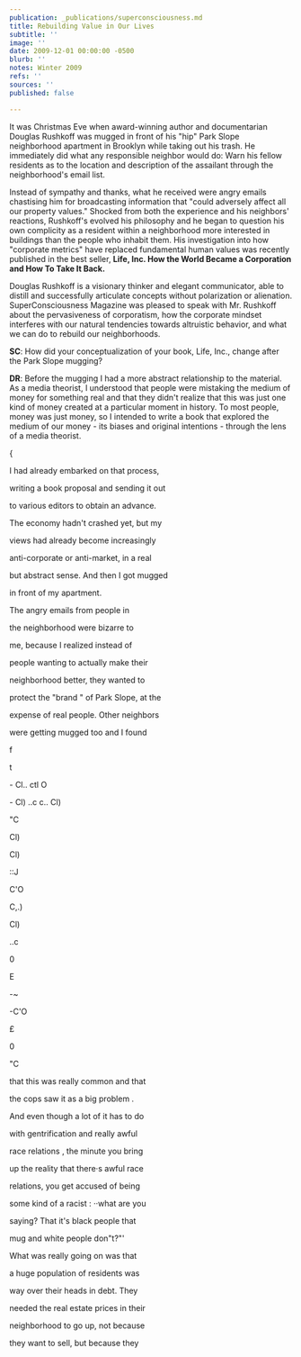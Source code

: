 ```yaml
---
publication: _publications/superconsciousness.md
title: Rebuilding Value in Our Lives
subtitle: ''
image: ''
date: 2009-12-01 00:00:00 -0500
blurb: ''
notes: Winter 2009
refs: ''
sources: ''
published: false

---
```

It was Christmas Eve when award-winning author and documentarian Douglas Rushkoff was mugged in front of his "hip" Park Slope neighborhood apartment in Brooklyn while taking out his trash. He immediately did what any responsible neighbor would do: Warn his fellow residents as to the location and description of the assailant through the neighborhood's email list.

Instead of sympathy and thanks, what he received were angry emails chastising him for broadcasting information that "could adversely affect all our property values." Shocked from both the experience and his neighbors' reactions, Rushkoff's evolved his philosophy and he began to question his own complicity as a resident within a neighborhood more interested in buildings than the people who inhabit them. His investigation into how "corporate metrics" have replaced fundamental human values was recently published in the best seller, **Life, Inc. How the World Became a Corporation and How To Take It Back.**

Douglas Rushkoff is a visionary thinker and elegant communicator, able to distill and successfully articulate concepts without polarization or alienation. SuperConsciousness Magazine was pleased to speak with Mr. Rushkoff about the pervasiveness of corporatism, how the corporate mindset interferes with our natural tendencies towards altruistic behavior, and what we can do to rebuild our neighborhoods.

**SC**: How did your conceptualization of your book, Life, Inc., change after the Park Slope mugging?

**DR**: Before the mugging I had a more abstract relationship to the material. As a media theorist, I understood that people were mistaking the medium of money for something real and that they didn't realize that this was just one kind of money created at a particular moment in history. To most people, money was just money, so I intended to write a book that explored the medium of our money - its biases and original intentions - through the lens of a media theorist.

{

I had already embarked on that process,

writing a book proposal and sending it out

to various editors to obtain an advance.

The economy hadn't crashed yet, but my

views had already become increasingly

anti-corporate or anti-market, in a real

but abstract sense. And then I got mugged

in front of my apartment.

The angry emails from people in

the neighborhood were bizarre to

me, because I realized instead of

people wanting to actually make their

neighborhood better, they wanted to

protect the "brand " of Park Slope, at the

expense of real people. Other neighbors

were getting mugged too and I found

f

t

\- Cl.. ctl O

\- Cl) ..c c.. Cl)

"C

Cl)

Cl)

::J

C'O

C,.)

Cl)

..c

0

E

\-\~

\-C'O

£

0

"C

that this was really common and that

the cops saw it as a big problem .

And even though a lot of it has to do

with gentrification and really awful

race relations , the minute you bring

up the reality that there·s awful race

relations, you get accused of being

some kind of a racist : ··what are you

saying? That it's black people that

mug and white people don"t?"'

What was really going on was that

a huge population of residents was

way over their heads in debt. They

needed the real estate prices in their

neighborhood to go up, not because

they want to sell, but because they